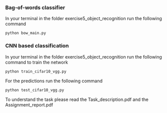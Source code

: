### Bag-of-words classifier
In your terminal in the folder exercise5_object_recognition run the following command
```
python bow_main.py
```

### CNN based classification
In your terminal in the folder exercise5_object_recognition run the following command
to train the network 
```
python train_cifar10_vgg.py
```
For the predictions run the following command
```
python test_cifar10_vgg.py
```

To understand the task please read the Task_description.pdf and the Assignment_report.pdf
